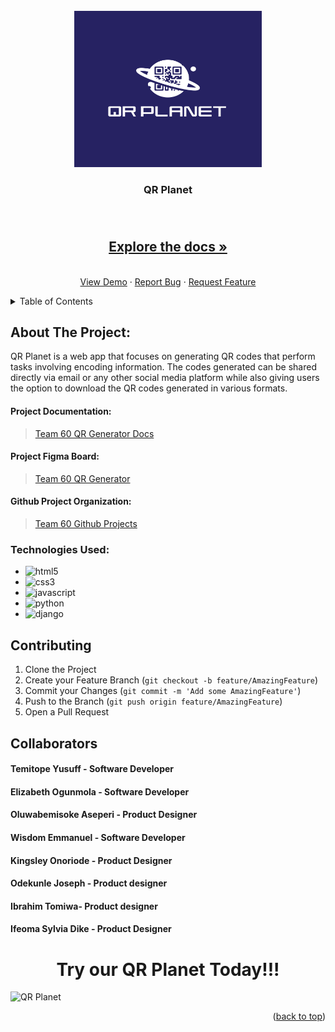 
<div id="top"></div>

<!-- PROJECT LOGO -->
<br />
<div align="center">
  <a href="https://github.com/zuri-training/qr_gen_team60">
    <img src="./qr_gen_project/static/images/qr_logo.png" alt="Logo" width="300" height="250">
  </a>

<h3 align="center">QR Planet</h3>
  <p align="center"><h3>
    </h3>
    <br />
    <h2><a href="https://github.com/zuri-training/qr_gen_team60/qr_gen_project/docs/README.md"><strong>Explore the docs »</strong></a></h2>
    <br />
    <a href="">View Demo</a>
    ·
    <a href="#issues">Report Bug</a>
    ·
    <a href="#issues">Request Feature</a>
  </p>
</div>



<!-- TABLE OF CONTENTS -->
<details>
  <summary>Table of Contents</summary>
  <ol>
    <li>
      <a href="#about-the-project">About The Project</a>
      <ul>
        <li><a href="#project-documentation">Project Documentation</a></li>
        <li><a href="#project-figma-board">Project Figma Board</a></li>  
        <li><a href="#github-project-organization">Github Project Organization</a></li>  
        <li><a href="#technologies-used">Built With</a></li>  
        <li><a href="#contributing">Contributing</a></li>
        <li><a href="#collaborators">Collaborators</a></li>
      </ul>
    </li>
    <li>
      <a href="#how-to-use">How To use</a>
      <ul>
        <li></li>
      </ul>
    </li>
  </ol>
</details>


<!-- ABOUT THE PROJECT -->
## About The Project:
QR Planet is a web app that focuses on generating QR  codes that perform tasks involving encoding information. The codes generated can be shared directly via email or any other social media platform while also giving users the option to download the QR codes generated in various formats.


<!-- Project Documentation -->
#### Project Documentation:
> <a href="https://docs.google.com/document/d/11YqY3GACwCbnjsB-XrjberOGCVKw7SUvrz6sGoQM0_s/edit">Team 60 QR Generator Docs</a>

<!-- Project Figma Board -->
#### Project Figma Board:
> <a href="https://www.figma.com/file/IsSByeqo1V0yS9QW6wmS8j/QR_GENERATOR-PROJECT">Team 60 QR Generator</a>

<!-- Github Project Organization -->
#### Github Project Organization:
> <a href="https://github.com/orgs/zuri-training/projects/299">Team 60 Github Projects</a>

<!-- Technologies Used -->
### Technologies Used:

* ![html5](https://img.shields.io/badge/HTML5-E34F26?style=for-the-badge&logo=html5&logoColor=white)
* ![css3](https://img.shields.io/badge/CSS3-1572B6?style=for-the-badge&logo=css3&logoColor=white)
* ![javascript](https://img.shields.io/badge/JavaScript-F7DF1E?style=for-the-badge&logo=javascript&logoColor=black)
* ![python](https://img.shields.io/badge/Python-3776AB?style=for-the-badge&logo=python&logoColor=white)
* ![django](https://img.shields.io/badge/Django-092E20?style=for-the-badge&logo=django&logoColor=white)

<!-- CONTRIBUTING -->
## Contributing


1. Clone the Project
2. Create your Feature Branch (`git checkout -b feature/AmazingFeature`)
3. Commit your Changes (`git commit -m 'Add some AmazingFeature'`)
4. Push to the Branch (`git push origin feature/AmazingFeature`)
5. Open a Pull Request

<!-- Collaborators -->
## Collaborators
  #### Temitope Yusuff - Software Developer
  #### Elizabeth Ogunmola - Software Developer
  #### Oluwabemisoke Aseperi - Product Designer
  #### Wisdom Emmanuel - Software Developer
  #### Kingsley Onoriode - Product Designer
  #### Odekunle Joseph - Product designer
  #### Ibrahim Tomiwa-   Product designer
  #### Ifeoma Sylvia Dike - Product Designer
<div align="center">
    <h1>Try our QR Planet Today!!!</h1>
</div>

![QR Planet](https://github.com/zuri-training/qr_gen_team60/blob/main/qr_gen_project/static/base/gif/qr.gif)

<p align="right">(<a href="#top">back to top</a>)</p>
